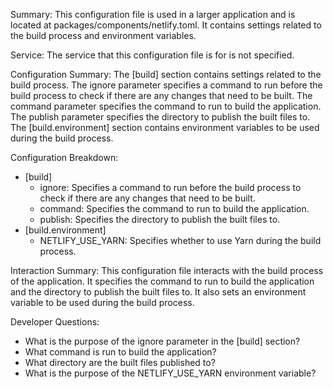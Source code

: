 Summary:
This configuration file is used in a larger application and is located at packages/components/netlify.toml. It contains settings related to the build process and environment variables.

Service:
The service that this configuration file is for is not specified.

Configuration Summary:
The [build] section contains settings related to the build process. The ignore parameter specifies a command to run before the build process to check if there are any changes that need to be built. The command parameter specifies the command to run to build the application. The publish parameter specifies the directory to publish the built files to. The [build.environment] section contains environment variables to be used during the build process.

Configuration Breakdown:
- [build]
  - ignore: Specifies a command to run before the build process to check if there are any changes that need to be built.
  - command: Specifies the command to run to build the application.
  - publish: Specifies the directory to publish the built files to.
- [build.environment]
  - NETLIFY_USE_YARN: Specifies whether to use Yarn during the build process.

Interaction Summary:
This configuration file interacts with the build process of the application. It specifies the command to run to build the application and the directory to publish the built files to. It also sets an environment variable to be used during the build process.

Developer Questions:
- What is the purpose of the ignore parameter in the [build] section?
- What command is run to build the application?
- What directory are the built files published to?
- What is the purpose of the NETLIFY_USE_YARN environment variable?